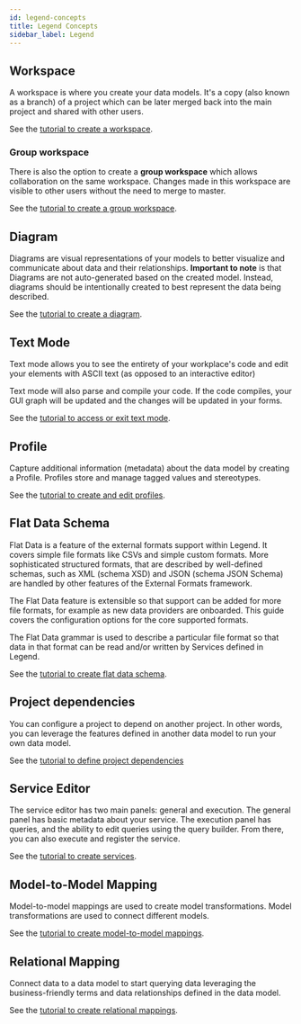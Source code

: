 ```yaml
---
id: legend-concepts
title: Legend Concepts
sidebar_label: Legend
---
```

## Workspace

A workspace is where you create your data models. It's a copy (also known as a branch) of a project which can be later merged back into the main project and shared with other users.

See the [tutorial to create a workspace](../tutorials/studio-workspace.md/#workspace).

### Group workspace

There is also the option to create a **group workspace** which allows collaboration on the same workspace. Changes made in this workspace are visible to other users without the need to merge to master. 

See the [tutorial to create a group workspace](../tutorials/studio-workspace.md/#group-workspace).

## Diagram

Diagrams are visual representations of your models to better visualize and communicate about data and their relationships. **Important to note** is that Diagrams are not auto-generated based on the created model. Instead, diagrams should be intentionally created to best represent the data being described.

See the [tutorial to create a diagram](../tutorials/studio-create-diagram.md).

## Text Mode

Text mode allows you to see the entirety of your workplace's code and edit your elements with ASCII text (as opposed to an interactive editor)

Text mode will also parse and compile your code. If the code compiles, your GUI graph will be updated and the changes will be updated in your forms.

See the [tutorial to access or exit text mode](../tutorials/studio-workspace.md/#text-mode).

## Profile

Capture additional information (metadata) about the data model by creating a Profile. Profiles store and manage tagged values and stereotypes.

See the [tutorial to create and edit profiles](../tutorials/studio-workspace.md/#profile).

## Flat Data Schema

Flat Data is a feature of the external formats support within Legend. It covers simple file formats like CSVs and simple custom formats. More
sophisticated structured formats, that are described by well-defined schemas, such as XML (schema XSD) and JSON (schema JSON Schema) are
handled by other features of the External Formats framework.

The Flat Data feature is extensible so that support can be added for more file formats, for example as new data providers are onboarded. This guide
covers the configuration options for the core supported formats.

The Flat Data grammar is used to describe a particular file format so that data in that format can be read and/or written by Services defined in Legend.

See the [tutorial to create flat data schema](../tutorials/studio-flat-data-schema.md).

## Project dependencies

You can configure a project to depend on another project. In other words, you can leverage the features defined in another data model to run your own data model.  

See the [tutorial to define project dependencies](../tutorials/studio-project-dependencies.md)

## Service Editor

The service editor has two main panels: general and execution. The general panel has basic metadata about your service. The execution panel has queries, and the ability to edit queries using the query builder. From there, you can also execute and register the service.

See the [tutorial to create services](../tutorials/studio-create-service.md).

## Model-to-Model Mapping

Model-to-model mappings are used to create model transformations. Model transformations are used to connect different models.

See the [tutorial to create model-to-model mappings](../tutorials/studio-m2m-mapping.md).

## Relational Mapping

Connect data to a data model to start querying data leveraging the business-friendly terms and data relationships defined in the data model.

See the [tutorial to create relational mappings](../tutorials/studio-relational-mapping.md).


